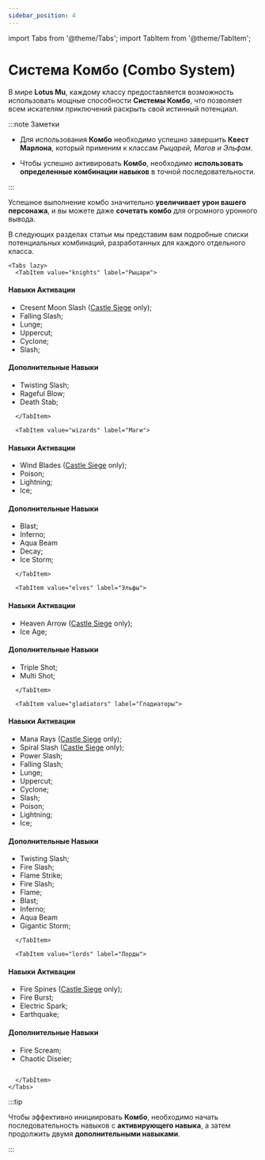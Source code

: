```yaml
---
sidebar_position: 4
---
```


import Tabs from '@theme/Tabs';
import TabItem from '@theme/TabItem';

# Система Комбо (Combo System)

В мире **Lotus Mu**, каждому классу предоставляется возможность использовать мощные способности **Системы Комбо**, что позволяет всем искателям приключений раскрыть свой истинный потенциал.

:::note Заметки

- Для использования **Комбо** необходимо успешно завершить **Квест Марлона**, который применим к классам _Рыцарей, Магов и Эльфам_.

- Чтобы успешно активировать **Комбо**, необходимо **использовать определенные комбинации навыков** в точной последовательности.

:::

Успешное выполнение комбо значительно **увеличивает урон вашего персонажа**, и вы можете даже **сочетать комбо** для огромного уронного вывода.

В следующих разделах статьи мы представим вам подробные списки потенциальных комбинаций, разработанных для каждого отдельного класса.

```mdx-code-block
<Tabs lazy>
  <TabItem value="knights" label="Рыцари">
```

#### Навыки Активации

- Cresent Moon Slash ([Castle Siege](/events/castle-siege#cresent-moon-slash) only);
- Falling Slash;
- Lunge;
- Uppercut;
- Cyclone;
- Slash;

#### Дополнительные Навыки

- Twisting Slash;
- Rageful Blow;
- Death Stab;

```mdx-code-block
  </TabItem>

  <TabItem value="wizards" label="Маги">
```

#### Навыки Активации

- Wind Blades ([Castle Siege](/events/castle-siege#wind-blades) only);
- Poison;
- Lightning;
- Ice;

#### Дополнительные Навыки

- Blast;
- Inferno;
- Aqua Beam
- Decay;
- Ice Storm;

```mdx-code-block
  </TabItem>

  <TabItem value="elves" label="Эльфы">
```

#### Навыки Активации

- Heaven Arrow ([Castle Siege](/events/castle-siege#heaven-arrow) only);
- Ice Age;

#### Дополнительные Навыки

- Triple Shot;
- Multi Shot;

```mdx-code-block
  </TabItem>

  <TabItem value="gladiators" label="Гладиаторы">
```

#### Навыки Активации

- Mana Rays ([Castle Siege](/events/castle-siege#mana-rays) only);
- Spiral Slash ([Castle Siege](/events/castle-siege#spiral-slash) only);
- Power Slash;
- Falling Slash;
- Lunge;
- Uppercut;
- Cyclone;
- Slash;
- Poison;
- Lightning;
- Ice;

#### Дополнительные Навыки

- Twisting Slash;
- Fire Slash;
- Flame Strike;
- Fire Slash;
- Flame;
- Blast;
- Inferno;
- Aqua Beam
- Gigantic Storm;

```mdx-code-block
  </TabItem>

  <TabItem value="lords" label="Лорды">
```

#### Навыки Активации

- Fire Spines ([Castle Siege](/events/castle-siege#fire-spines) only);
- Fire Burst;
- Electric Spark;
- Earthquake;

#### Дополнительные Навыки

- Fire Scream;
- Chaotic Diseier;

```mdx-code-block

  </TabItem>
</Tabs>
```

:::tip

Чтобы эффективно инициировать **Комбо**, необходимо начать последовательность навыков с **активирующего навыка**, а затем продолжить двумя **дополнительными навыками**.

:::
